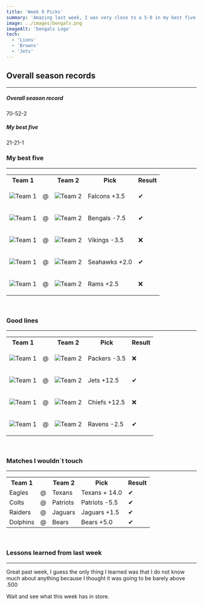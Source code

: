 ```yaml
---
title: 'Week 9 Picks'
summary: 'Amazing last week, I was very close to a 5-0 in my best five, only got burned by that Browns blowout. I am hoping to keep the momentum going for this week'
image: ../images/bengals.png
imageAlt: 'bengals Logo'
tech:
  - 'Lions'
  - 'Browns'
  - 'Jets'
---
```


## Overall season records

---

<h5> Overall season record </h5>
70-52-2

<h5> My best five </h5>
21-21-1

### My best five

---

<table class="picks_table">
    <tr>
        <th>Team 1</th>
        <th></th>
        <th>Team 2</th>
        <th>Pick</th>
        <th>Result</th>
    </tr> 
    <tr>
        <td><img src="/images/chargers.png"  alt="Team 1"></td>
        <td>@</td>
        <td><img src="/images/falcons.png"  alt="Team 2"></td>
        <td><p>Falcons +3.5</p></td>
        <td>✔</td>
    </tr>
    <tr>
        <td><img src="/images/panthers.png"  alt="Team 1"></td>
        <td>@</td>
        <td><img src="/images/bengals.png"  alt="Team 2"></td>
        <td><p>Bengals -7.5</p></td>
        <td>✔</td>
    </tr> 
    <tr>
        <td><img src="/images/vikings.png"  alt="Team 1"></td>
        <td>@</td>
        <td><img src="/images/commanders.png"  alt="Team 2"></td>
        <td><p>Vikings -3.5</p></td>
        <td>❌</td>
    </tr> 
    <tr>
        <td><img src="/images/seahawks.png"  alt="Team 1"></td>
        <td>@</td>
        <td><img src="/images/cardinals.png"  alt="Team 2"></td>
        <td><p>Seahawks +2.0</p></td>
        <td>✔</td>
    </tr> 
    <tr>
        <td><img src="/images/rams.png"  alt="Team 1"></td>
        <td>@</td>
        <td><img src="/images/buccaneers.png"  alt="Team 2"></td>
        <td><p>Rams +2.5</p></td>
        <td>❌</td>
    </tr>
</table>
<br />

### Good lines

---

<table class="picks_table">
    <tr>
        <th>Team 1</th>
        <th></th>
        <th>Team 2</th>
        <th>Pick</th>
        <th>Result</th>
    </tr>
    <tr>
        <td><img src="/images/packers.png"  alt="Team 1"></td>
        <td>@</td>
        <td><img src="/images/lions.png"  alt="Team 2"></td>
        <td><p>Packers -3.5</p></td>
        <td>❌</td>
    </tr> 
    <tr>
        <td><img src="/images/bills.png"  alt="Team 1"></td>
        <td>@</td>
        <td><img src="/images/jets.png"  alt="Team 2"></td>
        <td><p>Jets +12.5</p></td>
        <td>✔</td>
    </tr> 
    <tr>
        <td><img src="/images/titans.png"  alt="Team 1"></td>
        <td>@</td>
        <td><img src="/images/chiefs.png"  alt="Team 2"></td>
        <td><p>Chiefs +12.5</p></td>
        <td>❌</td>
    </tr> 
    <tr>
        <td><img src="/images/ravens.png"  alt="Team 1" ></td>
        <td>@</td>
        <td><img src="/images/saints.png"  alt="Team 2" ></td>
        <td><p>Ravens -2.5</p></td>
        <td>✔</td>
    </tr>
</table>
<br />

### Matches I wouldn`t touch

---

<table class="picks_table">
    <tr>
        <th>Team 1</th>
        <th></th>
        <th>Team 2</th>
        <th>Pick</th>
        <th>Result</th>
    </tr> 
    <tr>
        <td>Eagles</td><td>@</td><td>Texans</td>
        <td>Texans + 14.0</td><td>✔</td>
    </tr>
    <tr>
        <td>Colts</td><td>@</td><td>Patriots</td>
        <td>Patriots -5.5</td><td>✔</td>
    </tr> 
    <tr>
        <td>Raiders</td><td>@</td><td>Jaguars</td>
        <td>Jaguars +1.5</td><td>✔</td>
    </tr> 
    <tr>
        <td>Dolphins</td><td>@</td><td>Bears</td>
        <td>Bears +5.0</td><td>✔</td>
    </tr>  
</table>
<br />

### Lessons learned from last week

---

Great past week, I guess the only thing I learned was that I do not know much about anything because I thought it was going to be barely above .500

Wait and see what this week has in store.
